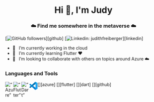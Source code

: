 <h1 align="center">Hi 👋, I'm Judy</h1>
<h3 align="center">☁️ Find me somewhere in the metaverse ☁️</h3>

[![GitHub followers](https://img.shields.io/github/followers/judif?logo=GitHub&style=for-the-badge)][github]
[![Linkedin: judithfreiberger](https://img.shields.io/badge/-CONNECT-blue?style=for-the-badge&logo=Linkedin&link=https://www.linkedin.com/in/judithfreiberger/)][linkedin]


- 🔭 &ensp;I’m currently working in the cloud
- 🌱 &ensp;I’m currently learning Flutter ❤️
- 👯 &ensp;I’m looking to collaborate with others on topics around Azure ☁️


### Languages and Tools
[<img align="left" alt=“Azure” width="26px" src="https://www.vectorlogo.zone/logos/microsoft_azure/microsoft_azure-icon.svg" />][azure]
[<img align="left" alt=“Flutter” width="26px" src="https://www.vectorlogo.zone/logos/flutterio/flutterio-icon.svg" />][flutter]
[<img align="left" alt=“Dart” width="26px" src="https://www.vectorlogo.zone/logos/dartlang/dartlang-icon.svg" />][dart]
[<img align="left" alt=“Github” width="26px" src="https://raw.githubusercontent.com/github/explore/80688e429a7d4ef2fca1e82350fe8e3517d3494d/topics/visual-studio-code/visual-studio-code.png" />][github]


